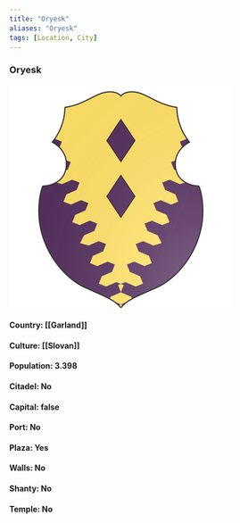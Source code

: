```yaml
---
title: "Oryesk"
aliases: "Oryesk"
tags: [Location, City]
---
```

### Oryesk
![](attachment/f6fd7ecb3c6d251eb59eb46b5c09c9cf.svg)

#### Country: [[Garland]]

#### Culture: [[Slovan]]

#### Population: 3.398

#### Citadel: No

#### Capital: false

#### Port: No

#### Plaza: Yes

#### Walls: No

#### Shanty: No

#### Temple: No

